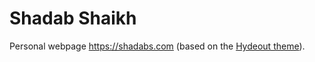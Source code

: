 # Shadab Shaikh

Personal webpage https://shadabs.com (based on the [Hydeout theme](https://github.com/fongandrew/hydeout)).